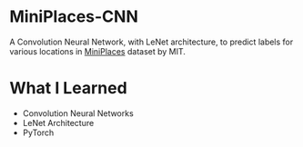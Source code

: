 # MiniPlaces-CNN

A Convolution Neural Network, with LeNet architecture, to predict labels for various locations in [MiniPlaces](https://github.com/CSAILVision/miniplaces) dataset by MIT.

# What I Learned
* Convolution Neural Networks
* LeNet Architecture
* PyTorch
